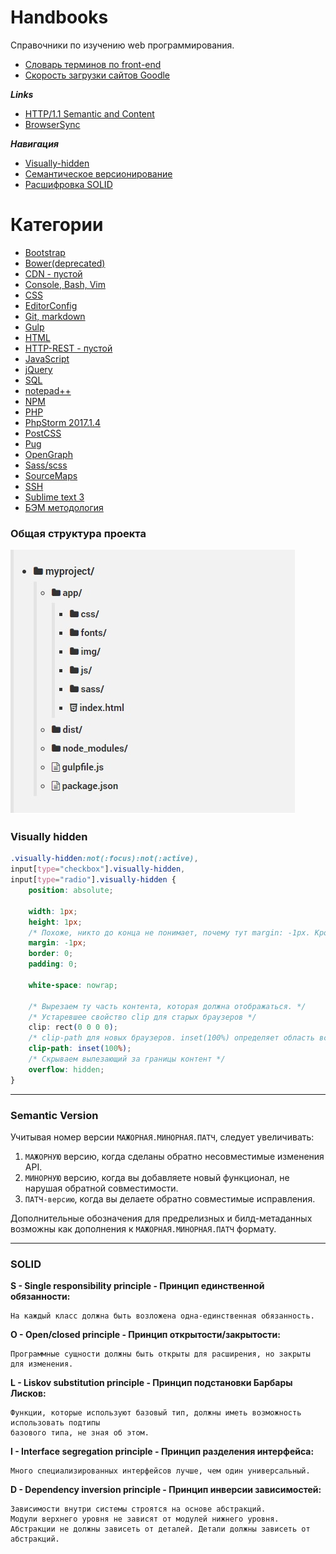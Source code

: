 # Handbooks
Справочники по изучению web программирования.

* [Словарь терминов по front-end](src/termins.md)
* [Скорость загрузки сайтов Goodle](https://developers.google.com/speed/)

***Links***
* [HTTP/1.1 Semantic and Content](https://tools.ietf.org/html/rfc7231#page-3)
* [BrowserSync](https://browsersync.io)

***Навигация***
* [Visually-hidden](https://github.com/deonisiu/Web-Handbooks#visually-hidden)
* [Семантическое версионирование]()
* [Расшифровка SOLID]()

# Категории
* [Bootstrap](src/Bootstrap/)
* [Bower(deprecated)](src/Bower/)
* [CDN - пустой](src/CDN/)
* [Console, Bash, Vim](src/Console/)
* [CSS](src/CSS/)
* [EditorConfig](src/EditorConfig/)
* [Git, markdown](src/Git/)
* [Gulp](src/Gulp/)
* [HTML](src/HTML/)
* [HTTP-REST - пустой](src/HTTP-REST/)
* [JavaScript](src/JavaScript/)
* [jQuery](src/jQuery/)
* [SQL](src/sql)
* [notepad++](src/notepad++/)
* [NPM](src/Npm/)
* [PHP](src/php)
* [PhpStorm 2017.1.4](src/PhpStorm/)
* [PostCSS](src/PostCSS/)
* [Pug](src/Pug/)
* [OpenGraph](src/OpenGraph/)
* [Sass/scss](src/Sass/)
* [SourceMaps](src/SourceMaps/)
* [SSH](src/SSH/)
* [Sublime text 3](src/Sublime/)
* [БЭМ методология](src/BEM/)

### Общая структура проекта
![project-template](src/project-template.jpg)

### Visually hidden
```css
.visually-hidden:not(:focus):not(:active),
input[type="checkbox"].visually-hidden,
input[type="radio"].visually-hidden {
	position: absolute;

	width: 1px;
	height: 1px;
    /* Похоже, никто до конца не понимает, почему тут margin: -1px. Кроме того, это приводит к проблемам (читай: https://github.com/h5bp/html5-boilerplate/issues/1985). */
	margin: -1px;
	border: 0;
	padding: 0;

	white-space: nowrap;

	/* Вырезаем ту часть контента, которая должна отображаться. */
  	/* Устаревшее свойство clip для старых браузеров */
	clip: rect(0 0 0 0);
  	/* clip-path для новых браузеров. inset(100%) определяет область вставки, которая позволит контенту исчезнуть.  */
  	clip-path: inset(100%);
    /* Скрываем вылезающий за границы контент */
	overflow: hidden;
}
```

---
### Semantic Version
Учитывая номер версии `МАЖОРНАЯ.МИНОРНАЯ.ПАТЧ`, следует увеличивать:  

 1. `МАЖОРНУЮ` версию, когда сделаны обратно несовместимые изменения API.
 2. `МИНОРНУЮ` версию, когда вы добавляете новый функционал, не нарушая
    обратной совместимости.
 3. `ПАТЧ-версию`, когда вы делаете обратно совместимые исправления.
 
Дополнительные обозначения для предрелизных и билд-метаданных возможны как дополнения к `МАЖОРНАЯ.МИНОРНАЯ.ПАТЧ` формату.

---
### SOLID

__S - Single responsibility principle - Принцип единственной обязанности:__

	На каждый класс должна быть возложена одна-единственная обязанность.
	
__O - Open/closed principle - Принцип открытости/закрытости:__

	Программные сущности должны быть открыты для расширения, но закрыты для изменения.
	
__L - Liskov substitution principle - Принцип подстановки Барбары Лисков:__

	Функции, которые используют базовый тип, должны иметь возможность использовать подтипы 
	базового типа, не зная об этом.

__I - Interface segregation principle - Принцип разделения интерфейса:__

	Много специализированных интерфейсов лучше, чем один универсальный.
	
__D - Dependency inversion principle - Принцип инверсии зависимостей:__

	Зависимости внутри системы строятся на основе абстракций. 
	Модули верхнего уровня не зависят от модулей нижнего уровня.
	Абстракции не должны зависеть от деталей. Детали должны зависеть от абстракций.